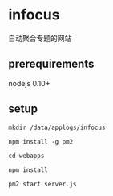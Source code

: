 # infocus
自动聚合专题的网站

## prerequirements
nodejs 0.10+

## setup
`mkdir /data/applogs/infocus`

`npm install -g pm2`

`cd webapps`

`npm install`

`pm2 start server.js`